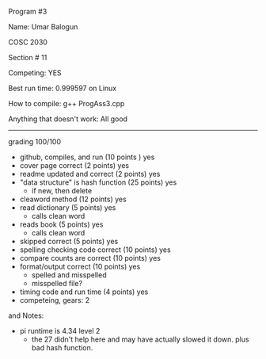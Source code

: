 Program #3

Name: Umar Balogun

COSC 2030

Section # 11

Competing: YES 

Best run time: 0.999597 on Linux

How to compile: g++ ProgAss3.cpp

Anything that doesn't work: All good


---
grading 100/100<BR>
* github, compiles, and  run (10 points ) yes
* cover page correct (2 points) yes
* readme updated and correct (2 points) yes
* "data structure" is hash function (25 points) yes
  * if new, then delete
* cleaword method (12 points) yes
* read dictionary (5 points) yes
  * calls clean word
* reads book (5 points) yes
  * calls clean word
* skipped correct (5 points) yes
* spelling checking code correct (10 points) yes
* compare counts are correct (10 points) yes
* format/output correct (10 points) yes
  * spelled and misspelled
  * misspelled file?
* timing code and run time (4 points) yes
* competeing, gears: 2

and Notes:<BR>
* pi runtime is 4.34 level 2
   * the 27 didn't help here and may have actually slowed it down. plus bad hash function.
